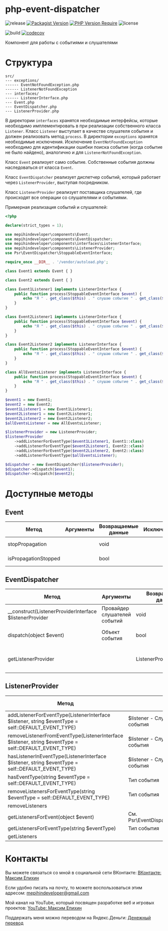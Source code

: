 # php-event-dispatcher

![release](https://img.shields.io/github/v/release/mepihindeveloper/php-event-dispatcher?label=version)
[![Packagist Version](https://img.shields.io/packagist/v/mepihindeveloper/php-event-dispatcher)](https://packagist.org/packages/mepihindeveloper/php-event-dispatcher)
[![PHP Version Require](http://poser.pugx.org/mepihindeveloper/php-event-dispatcher/require/php)](https://packagist.org/packages/mepihindeveloper/php-event-dispatcher)
![license](https://img.shields.io/github/license/mepihindeveloper/php-event-dispatcher)

![build](https://github.com/mepihindeveloper/php-event-dispatcher/actions/workflows/php.yml/badge.svg?branch=development)
[![codecov](https://codecov.io/gh/mepihindeveloper/php-event-dispatcher/branch/development/graph/badge.svg?token=36PP7VKHKG)](https://codecov.io/gh/mepihindeveloper/php-event-dispatcher)

Компонент для работы с событиями и слушателями

# Структура

```
src/
--- exceptions/
------ EventNotFoundException.php
------ ListenerNotFoundException
--- interfaces/
------ ListenerInterface.php
--- Event.php
--- EventDispatcher.php
--- ListenerProvider.php
```

В директории `interfaces` хранятся необходимые интерфейсы, которые необходимо имплементировать в при реализации 
собственного класса `Listener`. Класс `Listener` выступает в качестве слушателя события и должен реализовать метод
`process`. В директории `exceptions` хранятся необходимые исключения. Исключение `EventNotFoundException` необходимо
для идентификации ошибки поиска события (когда событие не было найдено), аналогично и для `ListenerNotFoundException`.

Класс `Event` реализует само событие. Собственные события должны наследоваться от класса `Event`.

Класс `EventDispatcher` реализует диспетчер событий, который работает через `ListenerProvider`, выступая посредником.

Класс `ListenerProvider` реализует поставщика слушателей, где происходят все операции со слушателями и событиями.

Примерная реализация событий и слушателей:

```php
<?php

declare(strict_types = 1);

use mepihindeveloper\components\Event;
use mepihindeveloper\components\EventDispatcher;
use mepihindeveloper\components\interfaces\ListenerInterface;
use mepihindeveloper\components\ListenerProvider;
use Psr\EventDispatcher\StoppableEventInterface;

require_once __DIR__ . '/vendor/autoload.php';

class Event1 extends Event { }

class Event2 extends Event { }

class Event1Listener1 implements ListenerInterface {
	public function process(StoppableEventInterface $event) {
		echo "Я " . get_class($this) . " слушаю событие " . get_class($event) . PHP_EOL;
	}
}

class Event2Listener1 implements ListenerInterface {
	public function process(StoppableEventInterface $event) {
		echo "Я " . get_class($this) . " слушаю событие " . get_class($event) . PHP_EOL;
	}
}

class Event2Listener2 implements ListenerInterface {
	public function process(StoppableEventInterface $event) {
		echo "Я " . get_class($this) . " слушаю событие " . get_class($event) . PHP_EOL;
	}
}

class AllEventsListener implements ListenerInterface {
	public function process(StoppableEventInterface $event) {
		echo "Я " . get_class($this) . " слушаю событие " . get_class($event) . PHP_EOL;
	}
}

$event1 = new Event1;
$event2 = new Event2;
$event1Listener1 = new Event1Listener1;
$event2Listener1 = new Event2Listener1;
$event2Listener2 = new Event2Listener2;
$allEventsListener = new AllEventsListener;

$listenerProvider = new ListenerProvider;
$listenerProvider
	->addListenerForEventType($event1Listener1, Event1::class)
	->addListenerForEventType($event2Listener1, Event2::class)
	->addListenerForEventType($event2Listener2, Event2::class)
	->addListenerForEventType($allEventsListener);

$dispatcher = new EventDispatcher($listenerProvider);
$dispatcher->dispatch($event1);
$dispatcher->dispatch($event2);
```


# Доступные методы

## Event

| Метод                | Аргументы | Возвращаемые данные | Исключения | Описание                                        |
|----------------------|-----------|---------------------|------------|-------------------------------------------------|
| stopPropagation      |           | void                |            | Останавливает работу (распространение) события  |
| isPropagationStopped |           | bool                |            | См. Psr\EventDispatcher\StoppableEventInterface |

## EventDispatcher

| Метод                                                    | Аргументы                    | Возвращаемые данные       | Исключения             | Описание                               |
|----------------------------------------------------------|------------------------------|---------------------------|------------------------|----------------------------------------|
| __construct(ListenerProviderInterface  $listenerProvider | Провайдер слушателей событий | void                      |                        |                                        |
| dispatch(object $event)                                  | Объект события               | bool                      | EventNotFoundException | Отправляет событие слушателям          |
| getListenerProvider                                      |                              | ListenerProviderInterface |                        | Получает провайдера слушателей событий |

## ListenerProvider

| Метод                                                                                                  | Аргументы                                         | Возвращаемые данные | Исключения                                        | Описание                                          |
|--------------------------------------------------------------------------------------------------------|---------------------------------------------------|---------------------|---------------------------------------------------|---------------------------------------------------|
| addListenerForEventType(ListenerInterface $listener, string $eventType = self::DEFAULT_EVENT_TYPE)     | $listener -   Слушатель; $eventType - Тип события | ListenerProvider    |                                                   | Добавляет слушателя                               |
| removeListenerFromEventType(ListenerInterface $listener, string $eventType = self::DEFAULT_EVENT_TYPE) | $listener -   Слушатель; $eventType - Тип события | ListenerProvider    | EventNotFoundException; ListenerNotFoundException | Удаляет слушателя события                         |
| hasListenerInEventType(ListenerInterface $listener, string $eventType = self::DEFAULT_EVENT_TYPE)      | $listener -   Слушатель; $eventType - Тип события | bool                | EventNotFoundException                            | Проверяет наличие слушателя в событии             |
| hasEventType(string $eventType = self::DEFAULT_EVENT_TYPE)                                             | Тип события                                       | bool                |                                                   | Проверяет наличие типа события                    |
| removeListenersForEventType(string $eventType = self::DEFAULT_EVENT_TYPE)                              | Тип события                                       | ListenerProvider    | EventNotFoundException                            | Удаляет слушателей события                        |
| removeListeners                                                                                        |                                                   | ListenerProvider    |                                                   | Удаляет всех слушателей всех событий              |
| getListenersForEvent(object $event)                                                                    | См. Psr\EventDispatcher\ListenerProviderInterface | iterable            | EventNotFoundException                            | См. Psr\EventDispatcher\ListenerProviderInterface |
| getListenersForEventType(string $eventType)                                                            | Тип события                                       | array               | EventNotFoundException                            | Получает слушателей события                       |
| getListeners                                                                                           |                                                   | array               |                                                   | Получает всех слушателей всех событий             |

# Контакты

Вы можете связаться со мной в социальной сети ВКонтакте: [ВКонтакте: Максим Епихин](https://vk.com/maximepihin)

Если удобно писать на почту, то можете воспользоваться этим адресом: mepihindeveloper@gmail.com

Мой канал на YouTube, который посвящен разработке веб и игровых
проектов: [YouTube: Максим Епихин](https://www.youtube.com/channel/UCKusRcoHUy6T4sei-rVzCqQ)

Поддержать меня можно переводом на Яндекс.Деньги: [Денежный перевод](https://yoomoney.ru/to/410012382226565)
